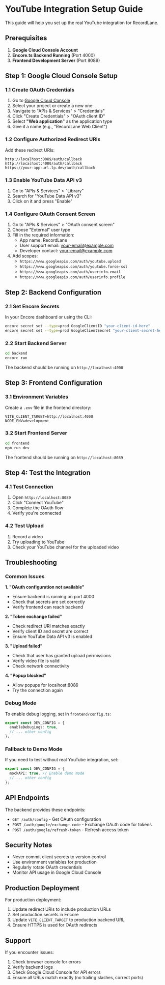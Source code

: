 # YouTube Integration Setup Guide

This guide will help you set up the real YouTube integration for RecordLane.

## Prerequisites

1. **Google Cloud Console Account**
2. **Encore.ts Backend Running** (Port 4000)
3. **Frontend Development Server** (Port 8089)

## Step 1: Google Cloud Console Setup

### 1.1 Create OAuth Credentials
1. Go to [Google Cloud Console](https://console.cloud.google.com/)
2. Select your project or create a new one
3. Navigate to "APIs & Services" > "Credentials"
4. Click "Create Credentials" > "OAuth client ID"
5. Select **"Web application"** as the application type
6. Give it a name (e.g., "RecordLane Web Client")

### 1.2 Configure Authorized Redirect URIs
Add these redirect URIs:
```
http://localhost:8089/auth/callback
http://localhost:4000/auth/callback
https://your-app-url.lp.dev/auth/callback
```

### 1.3 Enable YouTube Data API v3
1. Go to "APIs & Services" > "Library"
2. Search for "YouTube Data API v3"
3. Click on it and press "Enable"

### 1.4 Configure OAuth Consent Screen
1. Go to "APIs & Services" > "OAuth consent screen"
2. Choose "External" user type
3. Fill in the required information:
   - App name: RecordLane
   - User support email: your-email@example.com
   - Developer contact: your-email@example.com
4. Add scopes:
   - `https://www.googleapis.com/auth/youtube.upload`
   - `https://www.googleapis.com/auth/youtube.force-ssl`
   - `https://www.googleapis.com/auth/userinfo.email`
   - `https://www.googleapis.com/auth/userinfo.profile`

## Step 2: Backend Configuration

### 2.1 Set Encore Secrets
In your Encore dashboard or using the CLI:

```bash
encore secret set --type=prod GoogleClientID "your-client-id-here"
encore secret set --type=prod GoogleClientSecret "your-client-secret-here"
```

### 2.2 Start Backend Server
```bash
cd backend
encore run
```

The backend should be running on `http://localhost:4000`

## Step 3: Frontend Configuration

### 3.1 Environment Variables
Create a `.env` file in the frontend directory:
```env
VITE_CLIENT_TARGET=http://localhost:4000
NODE_ENV=development
```

### 3.2 Start Frontend Server
```bash
cd frontend
npm run dev
```

The frontend should be running on `http://localhost:8089`

## Step 4: Test the Integration

### 4.1 Test Connection
1. Open `http://localhost:8089`
2. Click "Connect YouTube"
3. Complete the OAuth flow
4. Verify you're connected

### 4.2 Test Upload
1. Record a video
2. Try uploading to YouTube
3. Check your YouTube channel for the uploaded video

## Troubleshooting

### Common Issues

**1. "OAuth configuration not available"**
- Ensure backend is running on port 4000
- Check that secrets are set correctly
- Verify frontend can reach backend

**2. "Token exchange failed"**
- Check redirect URI matches exactly
- Verify client ID and secret are correct
- Ensure YouTube Data API v3 is enabled

**3. "Upload failed"**
- Check that user has granted upload permissions
- Verify video file is valid
- Check network connectivity

**4. "Popup blocked"**
- Allow popups for localhost:8089
- Try the connection again

### Debug Mode

To enable debug logging, set in `frontend/config.ts`:
```typescript
export const DEV_CONFIG = {
  enableDebugLogs: true,
  // ... other config
};
```

### Fallback to Demo Mode

If you need to test without real YouTube integration, set:
```typescript
export const DEV_CONFIG = {
  mockAPI: true, // Enable demo mode
  // ... other config
};
```

## API Endpoints

The backend provides these endpoints:

- `GET /auth/config` - Get OAuth configuration
- `POST /auth/google/exchange-code` - Exchange OAuth code for tokens
- `POST /auth/google/refresh-token` - Refresh access token

## Security Notes

- Never commit client secrets to version control
- Use environment variables for production
- Regularly rotate OAuth credentials
- Monitor API usage in Google Cloud Console

## Production Deployment

For production deployment:

1. Update redirect URIs to include production URLs
2. Set production secrets in Encore
3. Update `VITE_CLIENT_TARGET` to production backend URL
4. Ensure HTTPS is used for OAuth redirects

## Support

If you encounter issues:

1. Check browser console for errors
2. Verify backend logs
3. Check Google Cloud Console for API errors
4. Ensure all URLs match exactly (no trailing slashes, correct ports)
